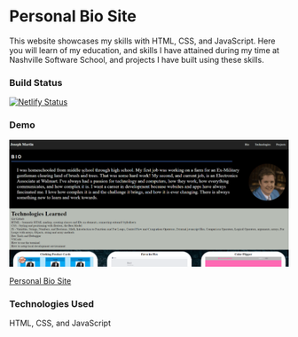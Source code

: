 # Personal Bio Site
This website showcases my skills with HTML, CSS, and JavaScript. Here you will learn of my education, and skills I have attained during my time at Nashville Software School, and projects I have built using these skills.

### Build Status
[![Netlify Status](https://api.netlify.com/api/v1/badges/94b009a3-b59d-4804-b523-8b8e436e745a/deploy-status)](https://app.netlify.com/sites/josephtmartin/deploys)

### Demo

![Personal Bio Site Demo](demo/personal-bio-site.gif)

[Personal Bio Site](https://josephtmartin.netlify.app/)

### Technologies Used
HTML, CSS, and JavaScript
